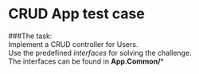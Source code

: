 # CRUD App test case

###The task:  
Implement a CRUD controller for Users.  
Use the predefined *interfaces* for solving the challenge.  
The interfaces can be found in **App.Common/***

